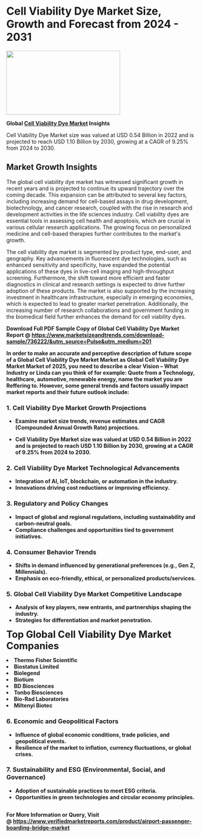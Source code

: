 <H1>Cell Viability Dye Market Size, Growth and Forecast from 2024 - 2031</H1><img class="aligncenter size-medium wp-image-584254" src="https://thirdeyenews.in/wp-content/uploads/2024/09/Global-Market-Research-300x168.jpeg" alt="" width="300" height="168" /><p><strong>Global&nbsp;<a href="https://www.marketsizeandtrends.com/download-sample/736222/&amp;utm_source=Pulse&amp;utm_medium=201">Cell Viability Dye Market</a> Insights</strong></p><p>Cell Viability Dye Market size was valued at USD 0.54 Billion in 2022 and is projected to reach USD 1.10 Billion by 2030, growing at a CAGR of 9.25% from 2024 to 2030.</p><p><h2>Market Growth Insights</h2> <p>The global cell viability dye market has witnessed significant growth in recent years and is projected to continue its upward trajectory over the coming decade. This expansion can be attributed to several key factors, including increasing demand for cell-based assays in drug development, biotechnology, and cancer research, coupled with the rise in research and development activities in the life sciences industry. Cell viability dyes are essential tools in assessing cell health and apoptosis, which are crucial in various cellular research applications. The growing focus on personalized medicine and cell-based therapies further contributes to the market's growth.</p> <p><strong></strong></p> <p>The cell viability dye market is segmented by product type, end-user, and geography. Key advancements in fluorescent dye technologies, such as enhanced sensitivity and specificity, have expanded the potential applications of these dyes in live-cell imaging and high-throughput screening. Furthermore, the shift toward more efficient and faster diagnostics in clinical and research settings is expected to drive further adoption of these products. The market is also supported by the increasing investment in healthcare infrastructure, especially in emerging economies, which is expected to lead to greater market penetration. Additionally, the increasing number of research collaborations and government funding in the biomedical field further enhances the demand for cell viability dyes.</p> <p><strong></p><p><span class=""><strong>Download Full PDF Sample Copy of Global Cell Viability Dye Market Report</strong> @ <a href="https://www.marketsizeandtrends.com/download-sample/736222/&amp;utm_source=Pulse&amp;utm_medium=201" target="_blank">https://www.marketsizeandtrends.com/download-sample/736222/&amp;utm_source=Pulse&amp;utm_medium=201</a></span></p><p>In order to make an accurate and perceptive description of future scope of a Global&nbsp;Cell Viability Dye Market Market as Global&nbsp;Cell Viability Dye Market Market of 2025, you need to describe a clear Vision &ndash; What Industry or Linda can you think of for example: Quote from a Technology, healthcare, automotive, renewable energy, name the market you are Reffering to. However, some general trends and factors usually impact market reports and their future outlook include:</p><h3>1.&nbsp;<strong>Cell Viability Dye Market Growth Projections</strong></h3><ul><li>Examine market size trends, revenue estimates and CAGR (Compounded Annual Growth Rate) projections.</li><li><p>Cell Viability Dye Market size was valued at USD 0.54 Billion in 2022 and is projected to reach USD 1.10 Billion by 2030, growing at a CAGR of 9.25% from 2024 to 2030.</p></li></ul><h3>2.&nbsp;<strong>Cell Viability Dye Market Technological Advancements</strong></h3><ul><li>Integration of AI, IoT, blockchain, or automation in the industry.</li><li>Innovations driving cost reductions or improving efficiency.</li></ul><h3>3.&nbsp;<strong>Regulatory and Policy Changes</strong></h3><ul><li>Impact of global and regional regulations, including sustainability and carbon-neutral goals.</li><li>Compliance challenges and opportunities tied to government initiatives.</li></ul><h3>4.&nbsp;<strong>Consumer Behavior Trends</strong></h3><ul><li>Shifts in demand influenced by generational preferences (e.g., Gen Z, Millennials).</li><li>Emphasis on eco-friendly, ethical, or personalized products/services.</li></ul><h3>5.&nbsp;<strong>Global Cell Viability Dye Market Competitive Landscape</strong></h3><ul><li>Analysis of key players, new entrants, and partnerships shaping the industry.</li><li>Strategies for differentiation and market penetration.</li></ul><p data-pm-slice="1 1 []"><span style="color: inherit; font-family: inherit; font-size: 25px;">Top Global Cell Viability Dye Market Companies</span></p><div class="" data-test-id=""><p><li>Thermo Fisher Scientific</li><li> Biostatus Limited</li><li> Biolegend</li><li> Biotium</li><li> BD Biosciences</li><li> Tonbo Biosciences</li><li> Bio-Rad Laboratories</li><li> Miltenyi Biotec</li></p></div><h3>6.&nbsp;<strong>Economic and Geopolitical Factors</strong></h3><ul><li>Influence of global economic conditions, trade policies, and geopolitical events.</li><li>Resilience of the market to inflation, currency fluctuations, or global crises.</li></ul><h3>7.&nbsp;<strong>Sustainability and ESG (Environmental, Social, and Governance)</strong></h3><ul><li>Adoption of sustainable practices to meet ESG criteria.</li><li>Opportunities in green technologies and circular economy principles.</li></ul><h2><strong style="font-size: 14px;">For More Information or Query, Visit @&nbsp;</strong><a style="background-color: #ffffff; font-size: 14px;" href="https://www.marketsizeandtrends.com/report/cell-viability-dye-market/" target="_blank">https://www.verifiedmarketreports.com/product/airport-passenger-boarding-bridge-market</a></h2>
